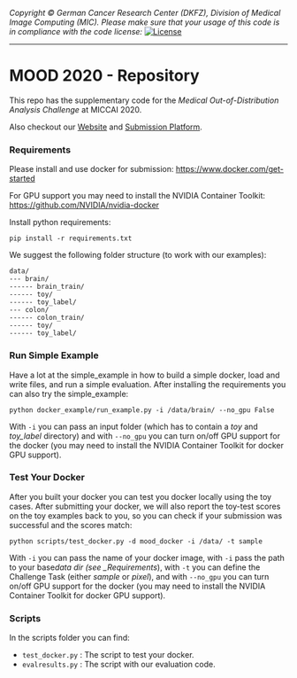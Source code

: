 _Copyright © German Cancer Research Center (DKFZ), Division of Medical Image Computing (MIC). Please make sure that your usage of this code is in compliance with the code license:_
[![License](https://img.shields.io/badge/License-Apache%202.0-blue.svg)](https://github.com/MIC-DKFZ/basic_unet_example/blob/master/LICENSE)

---

# MOOD 2020 - Repository

This repo has the supplementary code for the _Medical Out-of-Distribution Analysis Challenge_ at MICCAI 2020.

Also checkout our [Website](http://medicalood.dkfz.de/web/) and [Submission Platform](https://www.synapse.org/mood).

### Requirements

Please install and use docker for submission: <https://www.docker.com/get-started>

For GPU support you may need to install the NVIDIA Container Toolkit: <https://github.com/NVIDIA/nvidia-docker>

Install python requirements:

```
pip install -r requirements.txt
```

We suggest the following folder structure (to work with our examples):

```
data/
--- brain/
------ brain_train/
------ toy/
------ toy_label/
--- colon/
------ colon_train/
------ toy/
------ toy_label/
```

### Run Simple Example

Have a lot at the simple_example in how to build a simple docker, load and write files, and run a simple evaluation.
After installing the requirements you can also try the simple_example:

```
python docker_example/run_example.py -i /data/brain/ --no_gpu False
```

With `-i` you can pass an input folder (which has to contain a _toy_ and _toy_label_ directory) and with `--no_gpu` you can turn on/off GPU support for the docker (you may need to install the NVIDIA Container Toolkit for docker GPU support).

### Test Your Docker

After you built your docker you can test you docker locally using the toy cases. After submitting your docker, we will also report the toy-test scores on the toy examples back to you, so you can check if your submission was successful and the scores match:

```
python scripts/test_docker.py -d mood_docker -i /data/ -t sample
```

With `-i` you can pass the name of your docker image, with `-i` pass the path to your base*data dir (see \_Requirements*), with `-t` you can define the Challenge Task (either _sample_ or _pixel_), and with `--no_gpu` you can turn on/off GPU support for the docker (you may need to install the NVIDIA Container Toolkit for docker GPU support).

### Scripts

In the scripts folder you can find:

- `test_docker.py` : The script to test your docker.
- `evalresults.py` : The script with our evaluation code.
